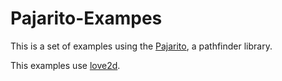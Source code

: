 # Pajarito-Exampes
This is a set of examples using the [Pajarito](https://github.com/calaverd/PajaritoPathfinder), a pathfinder library.

This examples use [love2d](https://love2d.org/).
